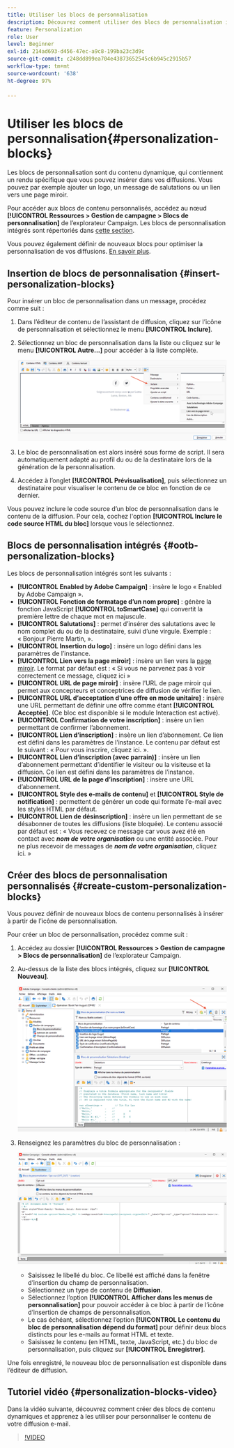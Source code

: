 ```yaml
---
title: Utiliser les blocs de personnalisation
description: Découvrez comment utiliser des blocs de personnalisation intégrés dans le contenu de votre message.
feature: Personalization
role: User
level: Beginner
exl-id: 214ad693-d456-47ec-a9c8-199ba23c3d9c
source-git-commit: c248dd899ea704e43873652545c6b945c2915b57
workflow-type: tm+mt
source-wordcount: '638'
ht-degree: 97%

---
```


# Utiliser les blocs de personnalisation{#personalization-blocks}

Les blocs de personnalisation sont du contenu dynamique, qui contiennent un rendu spécifique que vous pouvez insérer dans vos diffusions. Vous pouvez par exemple ajouter un logo, un message de salutations ou un lien vers une page miroir.

Pour accéder aux blocs de contenu personnalisés, accédez au nœud **[!UICONTROL Ressources > Gestion de campagne > Blocs de personnalisation]** de l’explorateur Campaign. Les blocs de personnalisation intégrés sont répertoriés dans [cette section](#ootb-personalization-blocks).

Vous pouvez également définir de nouveaux blocs pour optimiser la personnalisation de vos diffusions. [En savoir plus](#create-custom-personalization-blocks).

## Insertion de blocs de personnalisation {#insert-personalization-blocks}

Pour insérer un bloc de personnalisation dans un message, procédez comme suit :

1. Dans l’éditeur de contenu de l’assistant de diffusion, cliquez sur l’icône de personnalisation et sélectionnez le menu **[!UICONTROL Inclure]**.
1. Sélectionnez un bloc de personnalisation dans la liste ou cliquez sur le menu **[!UICONTROL Autre...]** pour accéder à la liste complète.

   ![](assets/perso-content-block.png)

1. Le bloc de personnalisation est alors inséré sous forme de script. Il sera automatiquement adapté au profil du ou de la destinataire lors de la génération de la personnalisation.
1. Accédez à l’onglet **[!UICONTROL Prévisualisation]**, puis sélectionnez un destinataire pour visualiser le contenu de ce bloc en fonction de ce dernier.

Vous pouvez inclure le code source d’un bloc de personnalisation dans le contenu de la diffusion. Pour cela, cochez l&#39;option **[!UICONTROL Inclure le code source HTML du bloc]** lorsque vous le sélectionnez.

## Blocs de personnalisation intégrés {#ootb-personalization-blocks}

Les blocs de personnalisation intégrés sont les suivants :

* **[!UICONTROL Enabled by Adobe Campaign]** : insère le logo « Enabled by Adobe Campaign ».
* **[!UICONTROL Fonction de formatage d’un nom propre]** : génère la fonction JavaScript **[!UICONTROL toSmartCase]** qui convertit la première lettre de chaque mot en majuscule.
* **[!UICONTROL Salutations]** : permet d’insérer des salutations avec le nom complet du ou de la destinataire, suivi d’une virgule. Exemple : « Bonjour Pierre Martin, ».
* **[!UICONTROL Insertion du logo]** : insère un logo défini dans les paramètres de l’instance.
* **[!UICONTROL Lien vers la page miroir]** : insère un lien vers la [page miroir](mirror-page.md). Le format par défaut est : « Si vous ne parvenez pas à voir correctement ce message, cliquez ici »
* **[!UICONTROL URL de page miroir]** : insère l’URL de page miroir qui permet aux concepteurs et conceptrices de diffusion de vérifier le lien.
* **[!UICONTROL URL d’acceptation d’une offre en mode unitaire]** : insère une URL permettant de définir une offre comme étant **[!UICONTROL Acceptée]**. (Ce bloc est disponible si le module Interaction est activé).
* **[!UICONTROL Confirmation de votre inscription]** : insère un lien permettant de confirmer l’abonnement.
* **[!UICONTROL Lien d’inscription]** : insère un lien d’abonnement. Ce lien est défini dans les paramètres de l’instance. Le contenu par défaut est le suivant : « Pour vous inscrire, cliquez ici. ».
* **[!UICONTROL Lien d’inscription (avec parrain)]** : insère un lien d’abonnement permettant d’identifier le visiteur ou la visiteuse et la diffusion. Ce lien est défini dans les paramètres de l’instance.
* **[!UICONTROL URL de la page d’inscription]** : insère une URL d’abonnement.
* **[!UICONTROL Style des e-mails de contenu]** et **[!UICONTROL Style de notification]** : permettent de générer un code qui formate l’e-mail avec les styles HTML par défaut.
* **[!UICONTROL Lien de désinscription]** : insère un lien permettant de se désabonner de toutes les diffusions (liste bloquée). Le contenu associé par défaut est : « Vous recevez ce message car vous avez été en contact avec ***nom de votre organisation*** ou une entité associée. Pour ne plus recevoir de messages de ***nom de votre organisation***, cliquez ici. »

## Créer des blocs de personnalisation personnalisés {#create-custom-personalization-blocks}

Vous pouvez définir de nouveaux blocs de contenu personnalisés à insérer à partir de l’icône de personnalisation.

Pour créer un bloc de personnalisation, procédez comme suit :

1. Accédez au dossier **[!UICONTROL Ressources > Gestion de campagne > Blocs de personnalisation]** de l’explorateur Campaign.
1. Au-dessus de la liste des blocs intégrés, cliquez sur **[!UICONTROL Nouveau]**.

   ![](assets/perso-new-block.png)

1. Renseignez les paramètres du bloc de personnalisation :

   ![](assets/perso-custom-block.png)

   * Saisissez le libellé du bloc. Ce libellé est affiché dans la fenêtre d’insertion du champ de personnalisation.
   * Sélectionnez un type de contenu de **Diffusion**.
   * Sélectionnez l’option **[!UICONTROL Afficher dans les menus de personnalisation]** pour pouvoir accéder à ce bloc à partir de l’icône d’insertion de champs de personnalisation.
   * Le cas échéant, sélectionnez l’option **[!UICONTROL Le contenu du bloc de personnalisation dépend du format]** pour définir deux blocs distincts pour les e-mails au format HTML et texte.
   * Saisissez le contenu (en HTML, texte, JavaScript, etc.) du bloc de personnalisation, puis cliquez sur **[!UICONTROL Enregistrer]**.

Une fois enregistré, le nouveau bloc de personnalisation est disponible dans l’éditeur de diffusion.

## Tutoriel vidéo {#personalization-blocks-video}

Dans la vidéo suivante, découvrez comment créer des blocs de contenu dynamiques et apprenez à les utiliser pour personnaliser le contenu de votre diffusion e-mail.

>[!VIDEO](https://video.tv.adobe.com/v/342088?quality=12)

